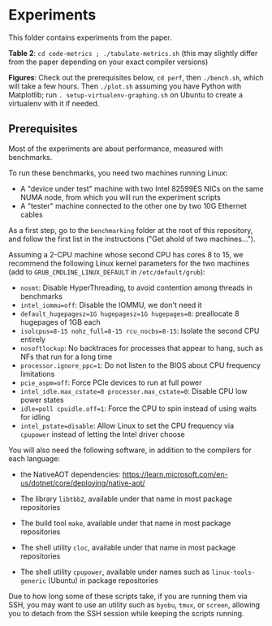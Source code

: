 # Experiments

This folder contains experiments from the paper.

**Table 2**:
`cd code-metrics ; ./tabulate-metrics.sh`
(this may slightly differ from the paper depending on your exact compiler versions)

**Figures**:
Check out the prerequisites below, `cd perf`, then `./bench.sh`, which will take a few hours.
Then `./plot.sh` assuming you have Python with Matplotlib; run `. setup-virtualenv-graphing.sh` on Ubuntu to create a virtualenv with it if needed.


## Prerequisites

Most of the experiments are about performance, measured with benchmarks.

To run these benchmarks, you need two machines running Linux:
- A "device under test" machine with two Intel 82599ES NICs on the same NUMA node, from which you will run the experiment scripts
- A "tester" machine connected to the other one by two 10G Ethernet cables

As a first step, go to the `benchmarking` folder at the root of this repository, and follow the first list in the instructions ("Get ahold of two machines...").

Assuming a 2-CPU machine whose second CPU has cores 8 to 15, we recommend the following Linux kernel parameters for the two machines (add to `GRUB_CMDLINE_LINUX_DEFAULT` in `/etc/default/grub`):
- `nosmt`: Disable HyperThreading, to avoid contention among threads in benchmarks
- `intel_iommu=off`: Disable the IOMMU, we don't need it
- `default_hugepagesz=1G hugepagesz=1G hugepages=8`: preallocate 8 hugepages of 1GB each
- `isolcpus=8-15 nohz_full=8-15 rcu_nocbs=8-15`: Isolate the second CPU entirely
- `nosoftlockup`: No backtraces for processes that appear to hang, such as NFs that run for a long time
- `processor.ignore_ppc=1`: Do not listen to the BIOS about CPU frequency limitations
- `pcie_aspm=off`: Force PCIe devices to run at full power
- `intel_idle.max_cstate=0 processor.max_cstate=0`: Disable CPU low power states
- `idle=poll cpuidle.off=1`: Force the CPU to spin instead of using waits for idling
- `intel_pstate=disable`: Allow Linux to set the CPU frequency via `cpupower` instead of letting the Intel driver choose

You will also need the following software, in addition to the compilers for each language:
- the NativeAOT dependencies: https://learn.microsoft.com/en-us/dotnet/core/deploying/native-aot/

- The library `libtbb2`, available under that name in most package repositories
- The build tool `make`, available under that name in most package repositories
- The shell utility `cloc`, available under that name in most package repositories
- The shell utility `cpupower`, available under names such as `linux-tools-generic` (Ubuntu) in package repositories

Due to how long some of these scripts take, if you are running them via SSH, you may want to use an utility such as `byobu`, `tmux`, or `screen`,
allowing you to detach from the SSH session while keeping the scripts running.
